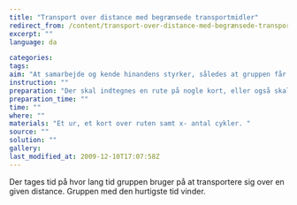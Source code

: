 ```yaml
---
title: "Transport over distance med begrænsede transportmidler"
redirect_from: /content/transport-over-distance-med-begrænsede-transportmidler
excerpt: ""
language: da

categories: 
tags: 
aim: "At samarbejde og kende hinandens styrker, således at gruppen får transporteret sig hurtigst muligt fra punkt A til punkt B."
instruction: ""
preparation: "Der skal indtegnes en rute på nogle kort, eller også skal ruten afmærkes."
preparation_time: ""
time: ""
where: ""
materials: "Et ur, et kort over ruten samt x- antal cykler. "
source: ""
solution: ""
gallery:
last_modified_at: 2009-12-10T17:07:58Z
---
```

Der tages tid på hvor lang tid gruppen bruger på at transportere sig over en given distance. Gruppen med den hurtigste tid vinder.
